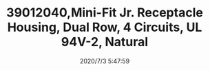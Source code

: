﻿---
layout: post 
title: 39012040,Mini-Fit Jr. Receptacle Housing, Dual Row, 4 Circuits, UL 94V-2, Natural
tags: 5557
categories: housing-terminal
overview: 39012040,Mini-Fit Jr. Receptacle Housing, Dual Row, 4 Circuits, UL 94V-2, Natural
series: 5557
part_number: 39012040
thumb_img: static/202007/408-thumb-20200703134941.jpg
small_img: static/202007/408-20200703134941.jpg
date: 2020/7/3 5:47:59
---



